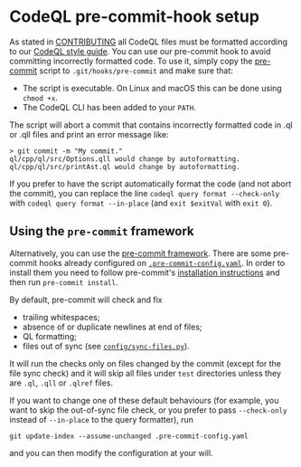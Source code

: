# CodeQL pre-commit-hook setup

As stated in [CONTRIBUTING](../CONTRIBUTING.md) all CodeQL files must be formatted according to our [CodeQL style guide](ql-style-guide.md). You can use our pre-commit hook to avoid committing incorrectly formatted code. To use it, simply copy the [pre-commit](../misc/scripts/pre-commit) script to `.git/hooks/pre-commit` and make sure that:

- The script is executable. On Linux and macOS this can be done using `chmod +x`.
- The CodeQL CLI has been added to your `PATH`.

The script will abort a commit that contains incorrectly formatted code in .ql or .qll files and print an error message like:

```
> git commit -m "My commit."
ql/cpp/ql/src/Options.qll would change by autoformatting.
ql/cpp/ql/src/printAst.ql would change by autoformatting.
```

If you prefer to have the script automatically format the code (and not abort the commit), you can replace the line `codeql query format --check-only` with `codeql query format --in-place` (and `exit $exitVal` with `exit 0`).

## Using the `pre-commit` framework

Alternatively, you can use the [pre-commit framework](https://pre-commit.com/). There are some pre-commit hooks already configured on [`.pre-commit-config.yaml`](../.pre-commit-config.yaml). In order to install them you need to follow pre-commit's [installation instructions](https://pre-commit.com/#installation) and then run `pre-commit install`.

By default, pre-commit will check and fix
* trailing whitespaces;
* absence of or duplicate newlines at end of files;
* QL formatting;
* files out of sync (see [`config/sync-files.py`](../config/sync-files.py)).

It will run the checks only on files changed by the commit (except for the file sync check) and it will skip all files under `test` directories unless they are `.ql`, `.qll` or `.qlref` files.

If you want to change one of these default behaviours (for example, you want to skip the out-of-sync file check, or you prefer to pass `--check-only` instead of `--in-place` to the query formatter), run
```
git update-index --assume-unchanged .pre-commit-config.yaml
```
and you can then modify the configuration at your will.
